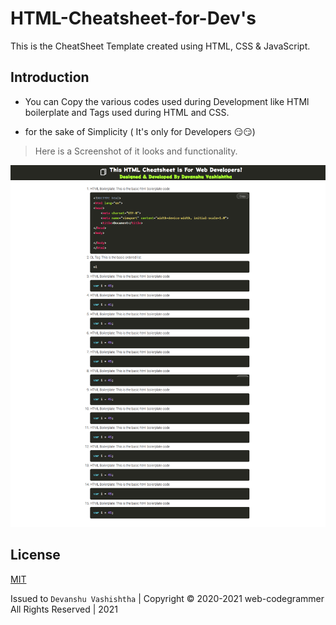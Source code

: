 # HTML-Cheatsheet-for-Dev's

This is the CheatSheet Template created using HTML, CSS & JavaScript.

## Introduction

- You can Copy the various codes used during Development like HTMl boilerplate and Tags used during HTML and CSS.

- for the sake of Simplicity ( It's only for Developers 😏😏)

> Here is a Screenshot of it looks and functionality.

![alt text](https://github.com/web-codegrammer/HTML-Cheatsheet-for-Dev-s/blob/main/Screenshot.png)


## License 

[MIT](https://github.com/web-codegrammer/Socket.io-Real-Time-Tweet-Stream/blob/main/LICENSE)

Issued to ```Devanshu Vashishtha``` | Copyright ©️ 2020-2021 web-codegrammer All Rights Reserved | 2021
